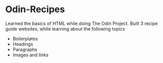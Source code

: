 
# Odin-Recipes

Learned the basics of HTML while doing The Odin Project. Built 3 recipe guide websites, while learning about the following topics
- Boilerplates
- Headings
- Paragraphs
- Images and links
